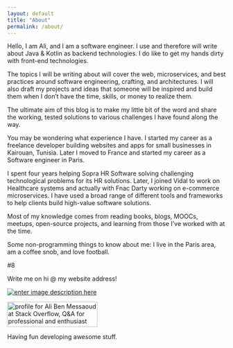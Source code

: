 ```yaml
---
layout: default
title: "About"
permalink: /about/
---
```


Hello, I am Ali, and I am a software engineer. I use and therefore will write about Java & Kotlin as backend technologies. I do like to get my hands dirty with front-end technologies. 

The topics I will be writing about will cover the web, microservices, and best practices around software engineering, crafting, and architectures. I will also draft my projects and ideas that someone will be inspired and build them when I don’t have the time, skills, or money to realize them. 

The ultimate aim of this blog is to make my little bit of the word and share the working, tested solutions to various challenges I have found along the way.

You may be wondering what experience I have. I started my career as a freelance developer building websites and apps for small businesses in Kairouan, Tunisia. Later I moved to France and started my career as a Software engineer in Paris. 

I spent four years helping Sopra HR Software solving challenging technological problems for its HR solutions. Later, I joined Vidal to work on Healthcare systems and actually with Fnac Darty working on e-commerce microservices. I have used a broad range of different tools and frameworks to help clients build high-value software solutions.

Most of my knowledge comes from reading books, blogs, MOOCs, meetups, open-source projects, and learning from those I’ve worked with at the time.

Some non-programming things to know about me: I live in the Paris area, am a coffee snob, and love football.

\#8

Write me on hi @ my website address!

[![enter image description here](https://i.stack.imgur.com/JgNHC.png)](http://fr.linkedin.com/in/alibenmessaoud)

<a href="https://stackoverflow.com/users/604156/ali-ben-messaoud"><img src="https://stackoverflow.com/users/flair/604156.png" width="208" height="58" alt="profile for Ali Ben Messaoud at Stack Overflow, Q&amp;A for professional and enthusiast programmers" title="profile for Ali Ben Messaoud at Stack Overflow, Q&amp;A for professional and enthusiast programmers"></a>

Having fun developing awesome stuff.